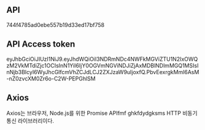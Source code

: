 ## API

744f4785ad0ebe557b19d33ed17bf758

## API Access token

eyJhbGciOiJIUzI1NiJ9.eyJhdWQiOiI3NDRmNDc4NWFkMGViZTU1N2IxOWQzM2VkMTdiZjc1OCIsInN1YiI6IjY0OGVmNGViNDJiZjAxMDBlNDlmMGQ1MSIsInNjb3BlcyI6WyJhcGlfcmVhZCJdLCJ2ZXJzaW9uIjoxfQ.PbvEexrgkMml6AsM-nZ0zvcXM0Zr6o-C2W-PEPGhlSM

## Axios

Axios는 브라우저, Node.js를 위한 Promise APIfmf ghkfdydgksms HTTP 비동기 통신 라이브러리이다.
